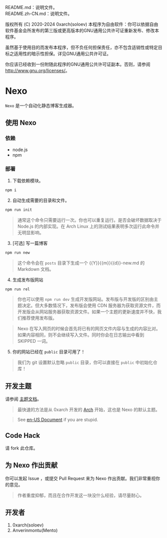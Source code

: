 README.md：说明文件。  
README.zh-CN.md：说明文件。

版权所有 (C) 2020-2024 0xarch(soloev) 
本程序为自由软件：你可以依据自由软件基金会所发布的第三版或更高版本的GNU通用公共许可证重新发布、修改本程序。

虽然基于使用目的而发布本程序，但不负任何担保责任，亦不包含适销性或特定目标之适用性的暗示性担保。详见GNU通用公共许可证。

你应该已经收到一份附随此程序的GNU通用公共许可证副本。否则，请参阅 <http://www.gnu.org/licenses/>。

# Nexo

`Nexo` 是一个自动化静态博客生成器。

## 使用 Nexo

### 依赖
* node.js
* npm

### 部署

1. 下载依赖模块。
```sh
npm i
```

2. 自动生成需要的目录和文件。
```sh
npm run init
```
> 通常这个命令只需要运行一次。你也可以重复运行。是否会破坏数据取决于 Node.js 的内部实现。在 Arch Linux 上的测试结果表明多次运行此命令并无明显影响。

3. [可选] 写一篇博客
```sh
npm run new
```
> 这个命令会在 `posts` 目录下生成一个 {{Y}}{{m}}{{d}}-new.md 的 Markdown 文档。

4. 生成发布版网站
```sh
npm run rel
```
> 你也可以使用 `npm run dev` 生成开发版网站。发布版与开发版的区别由主题决定。但大多数情况下，发布版会使用 CDN 服务器为获取资源文件，而开发版会从网站服务器获取资源文件。如果一个主题的更新速度并不快，我们推荐使用发布版。

> Nexo 在写入网页的时候会首先将已有的网页文件内容与生成的内容比对。如果内容相同，则不会继续写入文件。同时你会在日志输出中看到 SKIPPED 一词。

5. 你的网站已经在 `public` 目录可用了！
> 我们为 git 设置默认忽略 `public` 目录，你可以直接在 `public` 中初始化仓库！

## 开发主题

请参阅 [主题文档](/_doc/Theme.zh-CN.md)。

> 最快速的方法是从 0xarch 开发的 [Arch](//github.com/0xarch/nexo-theme-arch) 开始，这也是 Nexo 的默认主题。

> See [en-US Document](/_doc/Theme.md) if you are stupid.

## Code Hack

请 fork 此仓库。

## 为 Nexo 作出贡献

你可以发起 Issue ，或提交 Pull Request 来为 Nexo 作出贡献。我们非常重视你的意见。
> 作者重度抑郁，而且在合作开发这一块没什么经验，请尽量耐心。

## 开发者

1. 0xarch(soloev)
2. Anverinmontu(Mento)